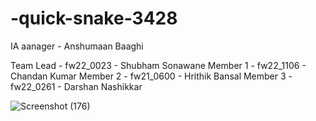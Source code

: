 # -quick-snake-3428

IA aanager - Anshumaan Baaghi

Team Lead - fw22_0023 - Shubham Sonawane
Member 1 - fw22_1106 - Chandan Kumar
Member 2 - fw21_0600 - Hrithik Bansal
Member 3 - fw22_0261 - Darshan Nashikkar

![Screenshot (176)](https://user-images.githubusercontent.com/111420558/213666337-39d311f8-4d79-42ed-b495-b17e2a852323.png)


